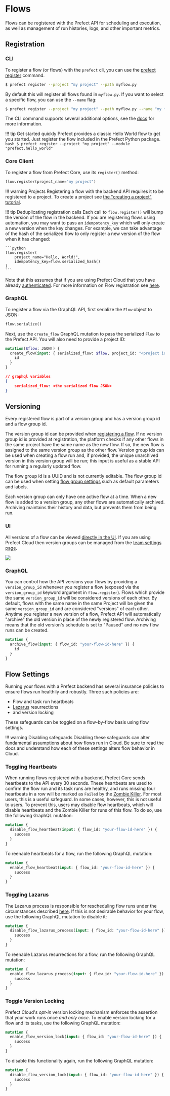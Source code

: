 # Flows

Flows can be registered with the Prefect API for scheduling and execution, as well as management of run histories, logs, and other important metrics.

## Registration

### CLI

To register a flow (or flows) with the `prefect` cli, you can use the [prefect
register](/api/latest/cli/register.md#register) command.

```bash
$ prefect register --project "my project" --path myflow.py
```

By default this will register all flows found in `myflow.py`. If you want to
select a specific flow, you can use the `--name` flag:

```bash
$ prefect register --project "my project" --path myflow.py --name "my flow's name"
```

The CLI command supports several additional options, see the
[docs](/api/latest/cli/register.md#register) for more information.


!!! tip Get started quickly
    Prefect provides a classic Hello World flow to get you started. Just register the flow included in the Prefect Python package.
    ```bash
    $ prefect register --project "my project" --module "prefect.hello_world"
    ```


### Core Client

To register a flow from Prefect Core, use its `register()` method:

```python
flow.register(project_name="my project")
```

!!! warning Projects
    Registering a flow with the backend API requires it to be registered to a project. To create a project see [the "creating a project" tutorial](projects.html#creating-a-project).


!!! tip Deduplicating registration calls
    Each call to `flow.register()` will bump the version of the flow in the
    backend.  If you are registering flows using automation, you may want to pass
    an `idempotency_key` which will only create a new version when the key changes.
    For example, we can take advantage of the hash of the serialized flow to only
    register a new version of the flow when it has changed:

    ```python
    flow.register(
        project_name="Hello, World!",
        idempotency_key=flow.serialized_hash()
    )
    ```



Note that this assumes that if you are using Prefect Cloud that you have already [authenticated](/orchestration/getting-started/set-up.html#authenticate-with-prefect-cloud). For more information on Flow registration see [here](/orchestration/getting-started/registering-and-running-a-flow.html#register-a-flow).

### GraphQL <Badge text="GQL"/>

To register a flow via the GraphQL API, first serialize the `Flow` object to JSON:

```python
flow.serialize()
```

Next, use the `create_flow` GraphQL mutation to pass the serialized `Flow` to the Prefect API. You will also need to provide a project ID:

```graphql
mutation($flow: JSON!) {
  create_flow(input: { serialized_flow: $flow, project_id: "<project id>" }) {
    id
  }
}
```

```json
// graphql variables
{
    serialized_flow: <the serialized flow JSON>
}
```

## Versioning

Every registered flow is part of a version group and has a version group id and a flow group id. 

The version group id can be provided when [registering a flow](/api/latest/core/flow.html#flow-2). If no version group id is provided at registration, the platform checks if any other flows in the same project have the same name as the new flow. If so, the new flow is assigned to the same version group as the other flow.  Version group ids can be used when creating a flow run and, if provided, the unique unarchived version in this version group will be run; this input is useful as a stable API for running a regularly updated flow.

The flow group id is a UUID and is not currently editable.  The flow group id can be used when setting [flow group settings](/orchestration/ui/flow.html#flow-group-settings) such as default parameters and labels.

Each version group can only have one active flow at a time. When a new flow is added to a version group, any other flows are automatically archived. Archiving maintains their history and data, but prevents them from being run.

### UI

All versions of a flow can be viewed [directly in the UI](/orchestration/ui/flow.md#versions). If you are using Prefect Cloud then version groups can be managed from the [team settings page](/orchestration/ui/team-settings).

![](/orchestration/ui/flow-versions.png)

### GraphQL <Badge text="GQL"/>

You can control how the API versions your flows by providing a `version_group_id` whenever you register a flow (exposed via the `version_group_id` keyword argument in `flow.register`). Flows which provide the same `version_group_id` will be considered versions of each other. By default, flows with the same name in the same Project will be given the same `version_group_id` and are considered "versions" of each other. Anytime you register a new version of a flow, Prefect API will automatically "archive" the old version in place of the newly registered flow. Archiving means that the old version's schedule is set to "Paused" and no new flow runs can be created.

```graphql
mutation {
  archive_flow(input: { flow_id: "your-flow-id-here" }) {
    id
  }
}
```

## Flow Settings <Badge text="GQL"/>

Running your flows with a Prefect backend has several insurance policies to ensure flows run healthily and robustly. Three such policies are:

- Flow and task run heartbeats
- [Lazarus](services.html#lazarus) resurrections
- and version locking

These safeguards can be toggled on a flow-by-flow basis using flow settings.

!!! warning Disabling safeguards
    Disabling these safeguards can alter fundamental assumptions about how flows run in Cloud. Be sure to read the docs and understand how each of these settings alters flow behavior in Cloud.


### Toggling Heartbeats

When running flows registered with a backend, Prefect Core sends heartbeats to the API every 30 seconds. These heartbeats are used to confirm the flow run and its task runs are healthy, and runs missing four heartbeats in a row will be marked as `Failed` by the [Zombie Killer](services.html#zombie-killer). For most users, this is a useful safeguard. In some cases, however, this is not useful to users. To prevent this, users may disable flow heartbeats, which will disable heartbeats and the Zombie Killer for runs of this flow. To do so, use the following GraphQL mutation:

```graphql
mutation {
  disable_flow_heartbeat(input: { flow_id: "your-flow-id-here" }) {
    success
  }
}
```

To reenable heartbeats for a flow, run the following GraphQL mutation:

```graphql
mutation {
  enable_flow_heartbeat(input: { flow_id: "your-flow-id-here" }) {
    success
  }
}
```

### Toggling Lazarus

The Lazarus process is responsible for rescheduling flow runs under the circumstances described [here](services.html#lazarus). If this is not desirable behavior for your flow, use the following GraphQL mutation to disable it:

```graphql
mutation {
  disable_flow_lazarus_process(input: { flow_id: "your-flow-id-here" }) {
    success
  }
}
```

To reenable Lazarus resurrections for a flow, run the following GraphQL mutation:

```graphql
mutation {
  enable_flow_lazarus_process(input: { flow_id: "your-flow-id-here" }) {
    success
  }
}
```

### Toggle Version Locking <Badge text="Cloud"/>

Prefect Cloud's _opt-in_ version locking mechanism enforces the assertion that your work runs once _and only once_. To enable version locking for a flow and its tasks, use the following GraphQL mutation:

```graphql
mutation {
  enable_flow_version_lock(input: { flow_id: "your-flow-id-here" }) {
    success
  }
}
```

To disable this functionality again, run the following GraphQL mutation:

```graphql
mutation {
  disable_flow_version_lock(input: { flow_id: "your-flow-id-here" }) {
    success
  }
}
```
